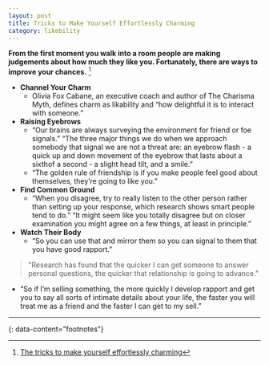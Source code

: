 ```yaml
---
layout: post
title: Tricks to Make Yourself Effortlessly Charming
category: likebility
---
```


__From the first moment you walk into a room people are making judgements about how much they like you. Fortunately, there are ways to improve your chances.__ [^1]

- __Channel Your Charm__
  - Olivia Fox Cabane, an executive coach and author of The Charisma Myth, defines charm as likability and “how delightful it is to interact with someone.”
- __Raising Eyebrows__
  - “Our brains are always surveying the environment for friend or foe signals.” “The three major things we do when we approach somebody that signal we are not a threat are: an eyebrow flash - a quick up and down movement of the eyebrow that lasts about a sixthof a second - a slight head tilt, and a smile.”
  - “The golden rule of friendship is if you make people feel good about themselves, they’re going to like you.”
- __Find Common Ground__
  - “When you disagree, try to really listen to the other person rather than setting up your response, which research shows smart people tend to do.” “It might seem like you totally disagree but on closer examination you might agree on a few things, at least in principle.”
- __Watch Their Body__
  - “So you can use that and mirror them so you can signal to them that you have good rapport.”

> "Research has found that the quicker I can get someone to answer personal questions, the quicker that relationship is going to advance."
  - “So if I’m selling something, the more quickly I develop rapport and get you to say all sorts of intimate details about your life, the faster you will treat me as a friend and the faster I can get to my sell.”

---
{: data-content="footnotes"}

[^1]: [The tricks to make yourself effortlessly charming](https://www.bbc.com/worklife/article/20170627-the-tricks-to-make-yourself-effortlessly-charming)
